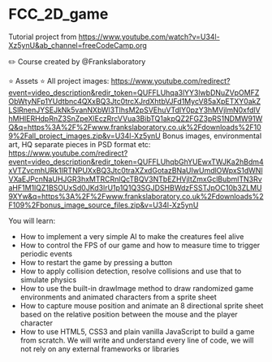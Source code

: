 # FCC_2D_game

Tutorial project from https://www.youtube.com/watch?v=U34l-Xz5ynU&ab_channel=freeCodeCamp.org

✏️ Course created by @Frankslaboratory 

⭐️ Assets ⭐️
All project images: https://www.youtube.com/redirect?event=video_description&redir_token=QUFFLUhqa3lYY3lwbDNuZVpOMFZObWtyNFp1YUdtbnc4QXxBQ3Jtc0trcXJrdXhtbVJFd1MycV85aXpETXY0akZLSlRnenJYSEJkNk5vanNXbWl3TlhsM2pSVEhuVTdIY0pzY3hMVjlmN0xfdlVhMHlERHdpRnZ3SnZpeXlEczRrcVVua3BibTQ1akpQZ2FGZ3pRS1NDMW91WQ&q=https%3A%2F%2Fwww.frankslaboratory.co.uk%2Fdownloads%2F109%2Fall_project_images.zip&v=U34l-Xz5ynU
Bonus images, environmental art, HQ separate pieces in PSD format etc: https://www.youtube.com/redirect?event=video_description&redir_token=QUFFLUhqbGhYUEwxTWJKa2hBdm4xVTZvcmhURk1IRTNPUXxBQ3Jtc0traXZxdGotazBNaUIwUmdlOWpxS1dWNlVXaEJPcnNaUHJGR3hxMTRCRnlQcTBQV3NTbEZHVjltZmxGclBubmlTN3RvaHF1M1lQZ1BSOUxSd0JKd3lrU1p1Q1Q3SGJDSHBWdzFSSTJpOC10b3ZLMU9XYw&q=https%3A%2F%2Fwww.frankslaboratory.co.uk%2Fdownloads%2F109%2Fbonus_image_source_files.zip&v=U34l-Xz5ynU

You will learn:
- How to implement a very simple AI to make the creatures feel alive
- How to control the FPS of our game and how to measure time to trigger periodic events
- How to restart the game by pressing a button
- How to apply collision detection, resolve collisions and use that to simulate physics
- How to use the built-in drawImage method to draw randomized game environments and animated characters from a sprite sheet
- How to capture mouse position and animate an 8 directional sprite sheet based on the relative position between the mouse and the player character
- How to use HTML5, CSS3 and plain vanilla JavaScript to build a game from scratch. We will write and understand every line of code, we will not rely on any external frameworks or libraries